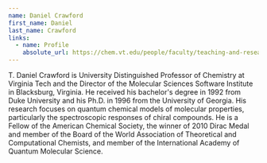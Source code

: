 ```yaml
---
name: Daniel Crawford
first_name: Daniel
last_name: Crawford
links:
  - name: Profile
    absolute_url: https://chem.vt.edu/people/faculty/teaching-and-research/dcrawford.html
---
```


T. Daniel Crawford is University Distinguished Professor of Chemistry at Virginia Tech and the Director of the Molecular Sciences Software Institute in Blacksburg, Virginia. He received his bachelor's degree in 1992 from Duke University and his Ph.D. in 1996 from the University of Georgia. His research focuses on quantum chemical models of molecular properties, particularly the spectroscopic responses of chiral compounds. He is a Fellow of the American Chemical Society, the winner of 2010 Dirac Medal and member of the Board of the World Association of Theoretical and Computational Chemists, and member of the International Academy of Quantum Molecular Science.